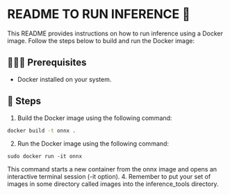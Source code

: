 # README TO RUN INFERENCE 🚀
This README provides instructions on how to run inference using a Docker image. Follow the steps below to build and run the Docker image:
## 👨🏽‍💻 Prerequisites 
- Docker installed on your system.

## 👻 Steps
1. Build the Docker image using the following command:
```bash
docker build -t onnx .
```
2. Run the Docker image using the following command:
```
sudo docker run -it onnx
```
This command starts a new container from the onnx image and opens an interactive terminal session (-it option).
4. Remember to put your set of images in some directory called images into the inference_tools directory.
